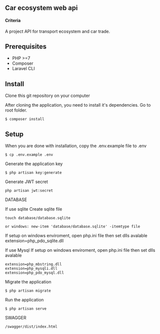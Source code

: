 ## Car ecosystem web api

#### Criteria
A project API for transport ecosystem and car trade.

## Prerequisites
- PHP >=7
- Composer
- Laravel CLI

## Install
Clone this git repository on your computer

After cloning the application, you need to install it's dependencies. Go to root folder.
```
$ composer install
```

## Setup
When you are done with installation, copy the .env.example file to .env
```
$ cp .env.example .env
```

Generate the application key
```
$ php artisan key:generate
```

Generate JWT secret
```
php artisan jwt:secret
```

DATABASE

If use sqlite
Create sqlite file
```
touch database/database.sqlite

or windows: new-item 'database/database.sqlite' -itemtype file
```
If setup on windows enviroment, open php.ini file then set dlls avalable
extension=php_pdo_sqlite.dll

If use Mysql
If setup on windows enviroment, open php.ini file then set dlls avalable
```
extension=php_mbstring.dll
extension=php_mysqli.dll
extension=php_pdo_mysql.dll
```

Migrate the application
```
$ php artisan migrate
``` 

Run the application
```
$ php artisan serve
```

SWAGGER
```
/swagger/dist/index.html
```
